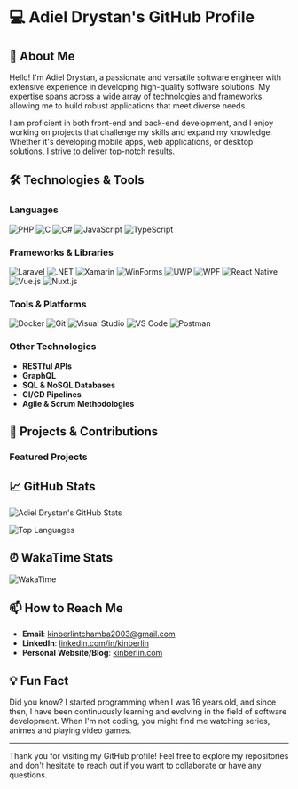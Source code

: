# 💻 Adiel Drystan's GitHub Profile

## 👋 About Me

Hello! I'm Adiel Drystan, a passionate and versatile software engineer with extensive experience in developing high-quality software solutions. My expertise spans across a wide array of technologies and frameworks, allowing me to build robust applications that meet diverse needs.

I am proficient in both front-end and back-end development, and I enjoy working on projects that challenge my skills and expand my knowledge. Whether it's developing mobile apps, web applications, or desktop solutions, I strive to deliver top-notch results.

## 🛠️ Technologies & Tools

### Languages
![PHP](https://img.shields.io/badge/-PHP-777BB4?style=flat-square&logo=php&logoColor=white)
![C](https://img.shields.io/badge/-C-A8B9CC?style=flat-square&logo=c&logoColor=white)
![C#](https://img.shields.io/badge/-C%23-239120?style=flat-square&logo=c-sharp&logoColor=white)
![JavaScript](https://img.shields.io/badge/-JavaScript-F7DF1E?style=flat-square&logo=javascript&logoColor=black)
![TypeScript](https://img.shields.io/badge/-TypeScript-007ACC?style=flat-square&logo=typescript&logoColor=white)

### Frameworks & Libraries
![Laravel](https://img.shields.io/badge/-Laravel-FF2D20?style=flat-square&logo=laravel&logoColor=white)
![.NET](https://img.shields.io/badge/-.NET-512BD4?style=flat-square&logo=dotnet&logoColor=white)
![Xamarin](https://img.shields.io/badge/-Xamarin-3498DB?style=flat-square&logo=xamarin&logoColor=white)
![WinForms](https://img.shields.io/badge/-WinForms-512BD4?style=flat-square&logo=dotnet&logoColor=white)
![UWP](https://img.shields.io/badge/-UWP-0099CC?style=flat-square&logo=windows&logoColor=white)
![WPF](https://img.shields.io/badge/-WPF-512BD4?style=flat-square&logo=dotnet&logoColor=white)
![React Native](https://img.shields.io/badge/-React%20Native-61DAFB?style=flat-square&logo=react&logoColor=black)
![Vue.js](https://img.shields.io/badge/-Vue.js-4FC08D?style=flat-square&logo=vue-dot-js&logoColor=white)
![Nuxt.js](https://img.shields.io/badge/-Nuxt.js-00C58E?style=flat-square&logo=nuxt-dot-js&logoColor=white)

### Tools & Platforms
![Docker](https://img.shields.io/badge/-Docker-2496ED?style=flat-square&logo=docker&logoColor=white)
![Git](https://img.shields.io/badge/-Git-F05032?style=flat-square&logo=git&logoColor=white)
![Visual Studio](https://img.shields.io/badge/-Visual%20Studio-5C2D91?style=flat-square&logo=visual-studio&logoColor=white)
![VS Code](https://img.shields.io/badge/-VS%20Code-007ACC?style=flat-square&logo=visual-studio-code&logoColor=white)
![Postman](https://img.shields.io/badge/-Postman-FF6C37?style=flat-square&logo=postman&logoColor=white)

### Other Technologies
- **RESTful APIs**
- **GraphQL**
- **SQL & NoSQL Databases**
- **CI/CD Pipelines**
- **Agile & Scrum Methodologies**

## 🌟 Projects & Contributions

### Featured Projects
## 📈 GitHub Stats

![Adiel Drystan's GitHub Stats](https://github-readme-stats.vercel.app/api?username=kinberlin&show_icons=true&theme=radical)

![Top Languages](https://github-readme-stats.vercel.app/api/top-langs/?username=kinberlin&layout=compact&theme=radical)

## ⏰ WakaTime Stats

<!--START_SECTION:waka-->
![WakaTime](https://wakatime.com/badge/user/1adc261b-a208-4352-8522-179af6ec520a.svg)
<!--END_SECTION:waka-->

## 📫 How to Reach Me

- **Email**: [kinberlintchamba2003@gmail.com](mailto:kinberlin@example.com)
- **LinkedIn**: [linkedin.com/in/kinberlin](https://linkedin.com/in/adiel-drystan-tchamba-46060924b)
- **Personal Website/Blog**: [kinberlin.com](https://kinberlin.com)

## 💡 Fun Fact

Did you know? I started programming when I was 16 years old, and since then, I have been continuously learning and evolving in the field of software development. When I'm not coding, you might find me watching series, animes and playing video games.

---

Thank you for visiting my GitHub profile! Feel free to explore my repositories and don't hesitate to reach out if you want to collaborate or have any questions.

